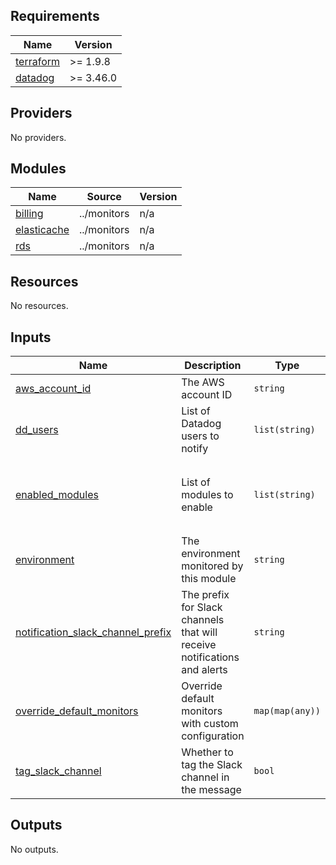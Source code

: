 <!-- BEGIN_TF_DOCS -->
## Requirements

| Name | Version |
|------|---------|
| <a name="requirement_terraform"></a> [terraform](#requirement\_terraform) | >= 1.9.8 |
| <a name="requirement_datadog"></a> [datadog](#requirement\_datadog) | >= 3.46.0 |

## Providers

No providers.

## Modules

| Name | Source | Version |
|------|--------|---------|
| <a name="module_billing"></a> [billing](#module\_billing) | ../monitors | n/a |
| <a name="module_elasticache"></a> [elasticache](#module\_elasticache) | ../monitors | n/a |
| <a name="module_rds"></a> [rds](#module\_rds) | ../monitors | n/a |

## Resources

No resources.

## Inputs

| Name | Description | Type | Default | Required |
|------|-------------|------|---------|:--------:|
| <a name="input_aws_account_id"></a> [aws\_account\_id](#input\_aws\_account\_id) | The AWS account ID | `string` | n/a | yes |
| <a name="input_dd_users"></a> [dd\_users](#input\_dd\_users) | List of Datadog users to notify | `list(string)` | `[]` | no |
| <a name="input_enabled_modules"></a> [enabled\_modules](#input\_enabled\_modules) | List of modules to enable | `list(string)` | <pre>[<br/>  "billing",<br/>  "elasticache",<br/>  "rds"<br/>]</pre> | no |
| <a name="input_environment"></a> [environment](#input\_environment) | The environment monitored by this module | `string` | n/a | yes |
| <a name="input_notification_slack_channel_prefix"></a> [notification\_slack\_channel\_prefix](#input\_notification\_slack\_channel\_prefix) | The prefix for Slack channels that will receive notifications and alerts | `string` | n/a | yes |
| <a name="input_override_default_monitors"></a> [override\_default\_monitors](#input\_override\_default\_monitors) | Override default monitors with custom configuration | `map(map(any))` | `{}` | no |
| <a name="input_tag_slack_channel"></a> [tag\_slack\_channel](#input\_tag\_slack\_channel) | Whether to tag the Slack channel in the message | `bool` | `true` | no |

## Outputs

No outputs.
<!-- END_TF_DOCS -->